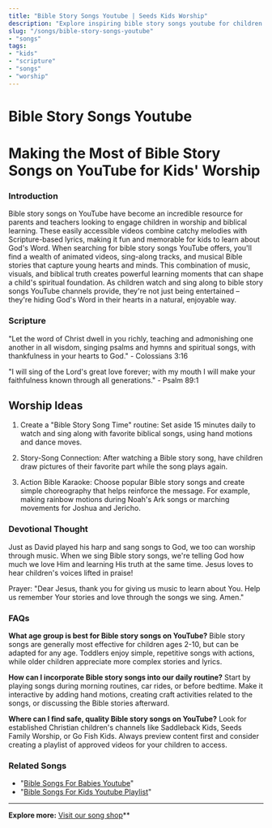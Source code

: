```yaml
---
title: "Bible Story Songs Youtube | Seeds Kids Worship"
description: "Explore inspiring bible story songs youtube for children's worship and faith development. Biblical music resources for families and ministry."
slug: "/songs/bible-story-songs-youtube"
- "songs"
tags:
- "kids"
- "scripture"
- "songs"
- "worship"
---
```


# Bible Story Songs Youtube

# Making the Most of Bible Story Songs on YouTube for Kids' Worship

### Introduction
Bible story songs on YouTube have become an incredible resource for parents and teachers looking to engage children in worship and biblical learning. These easily accessible videos combine catchy melodies with Scripture-based lyrics, making it fun and memorable for kids to learn about God's Word. When searching for bible story songs YouTube offers, you'll find a wealth of animated videos, sing-along tracks, and musical Bible stories that capture young hearts and minds. This combination of music, visuals, and biblical truth creates powerful learning moments that can shape a child's spiritual foundation. As children watch and sing along to bible story songs YouTube channels provide, they're not just being entertained – they're hiding God's Word in their hearts in a natural, enjoyable way.

### Scripture
"Let the word of Christ dwell in you richly, teaching and admonishing one another in all wisdom, singing psalms and hymns and spiritual songs, with thankfulness in your hearts to God." - Colossians 3:16

"I will sing of the Lord's great love forever; with my mouth I will make your faithfulness known through all generations." - Psalm 89:1

## Worship Ideas
1. Create a "Bible Story Song Time" routine: Set aside 15 minutes daily to watch and sing along with favorite biblical songs, using hand motions and dance moves.

2. Story-Song Connection: After watching a Bible story song, have children draw pictures of their favorite part while the song plays again.

3. Action Bible Karaoke: Choose popular Bible story songs and create simple choreography that helps reinforce the message. For example, making rainbow motions during Noah's Ark songs or marching movements for Joshua and Jericho.

### Devotional Thought
Just as David played his harp and sang songs to God, we too can worship through music. When we sing Bible story songs, we're telling God how much we love Him and learning His truth at the same time. Jesus loves to hear children's voices lifted in praise!

Prayer: "Dear Jesus, thank you for giving us music to learn about You. Help us remember Your stories and love through the songs we sing. Amen."

### FAQs
**What age group is best for Bible story songs on YouTube?**
Bible story songs are generally most effective for children ages 2-10, but can be adapted for any age. Toddlers enjoy simple, repetitive songs with actions, while older children appreciate more complex stories and lyrics.

**How can I incorporate Bible story songs into our daily routine?**
Start by playing songs during morning routines, car rides, or before bedtime. Make it interactive by adding hand motions, creating craft activities related to the songs, or discussing the Bible stories afterward.

**Where can I find safe, quality Bible story songs on YouTube?**
Look for established Christian children's channels like Saddleback Kids, Seeds Family Worship, or Go Fish Kids. Always preview content first and consider creating a playlist of approved videos for your children to access.

### Related Songs

- "[Bible Songs For Babies Youtube](/songs/bible-songs-for-babies-youtube/)"
- "[Bible Songs For Kids Youtube Playlist](/songs/bible-songs-for-kids-youtube-playlist/)"

---

**Explore more:** [Visit our song shop](https://seedskidsworship.com/shop)**

<!-- Schema Markup -->
<script type="application/ld+json">
{
  "@context": "https://schema.org",
  "@type": "MusicRecording",
  "name": "Bible Story Songs Youtube",
  "byArtist": {
    "@type": "MusicGroup",
    "name": "Seeds Kids Worship"
  },
  "isFamilyFriendly": true,
  "url": "https://seedskidsworship.com/songs/bible-story-songs-youtube/"
}
</script>
